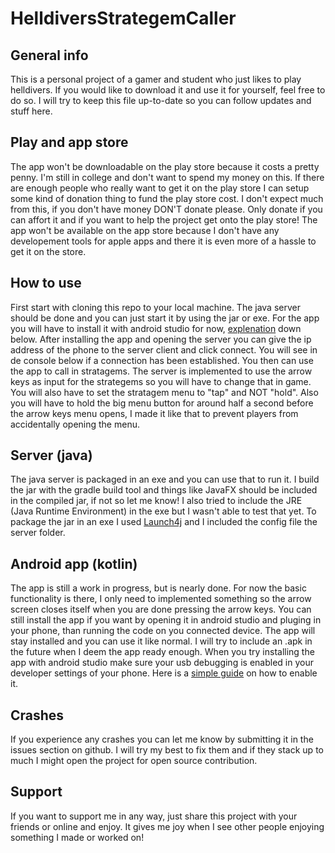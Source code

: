 # HelldiversStrategemCaller
## General info
This is a personal project of a gamer and student who just likes to play helldivers. If you would like to download it and use it for yourself, feel free to do so. I will try to keep this file up-to-date so you can follow updates and stuff here.
## Play and app store
The app won't be downloadable on the play store because it costs a pretty penny. I'm still in college and don't want to spend my money on this. If there are enough people who really want to get it on the play store I can setup some kind of donation thing to fund the play store cost. I don't expect much from this, if you don't have money DON'T donate please. Only donate if you can affort it and if you want to help the project get onto the play store!
The app won't be available on the app store because I don't have any developement tools for apple apps and there it is even more of a hassle to get it on the store.
## How to use
First start with cloning this repo to your local machine. The java server should be done and you can just start it by using the jar or exe. For the app you will have to install it with android studio for now, [explenation](#app) down below. After installing the app and opening the server you can give the ip address of the phone to the server client and click connect. You will see in de console below if a connection has been established. You then can use the app to call in stratagems. The server is implemented to use the arrow keys as input for the strategems so you will have to change that in game. You will also have to set the stratagem menu to "tap" and NOT "hold". Also you will have to hold the big menu button for around half a second before the arrow keys menu opens, I made it like that to prevent players from accidentally opening the menu.
## Server (java)
The java server is packaged in an exe and you can use that to run it. I build the jar with the gradle build tool and things like JavaFX should be included in the compiled jar, if not so let me know! I also tried to include the JRE (Java Runtime Environment) in the exe but I wasn't able to test that yet. To package the jar in an exe I used [Launch4j](https://launch4j.sourceforge.net/) and I included the config file the server folder.
## <a id="app">Android app (kotlin)</a>
The app is still a work in progress, but is nearly done. For now the basic functionality is there, I only need to implemented something so the arrow screen closes itself when you are done pressing the arrow keys. You can still install the app if you want by opening it in android studio and pluging in your phone, than running the code on you connected device. The app will stay installed and you can use it like normal. I will try to include an .apk in the future when I deem the app ready enough. When you try installing the app with android studio make sure your usb debugging is enabled in your developer settings of your phone. Here is a [simple guide](https://developer.android.com/studio/debug/dev-options#:~:text=Enable%20USB%20debugging%20on%20your%20device,-Before%20you%20can&text=Enable%20USB%20debugging%20in%20the,Advanced%20%3E%20Developer%20Options%20%3E%20USB%20debugging) on how to enable it.
## Crashes
If you experience any crashes you can let me know by submitting it in the issues section on github. I will try my best to fix them and if they stack up to much I might open the project for open source contribution.
## Support
If you want to support me in any way, just share this project with your friends or online and enjoy. It gives me joy when I see other people enjoying something I made or worked on!
